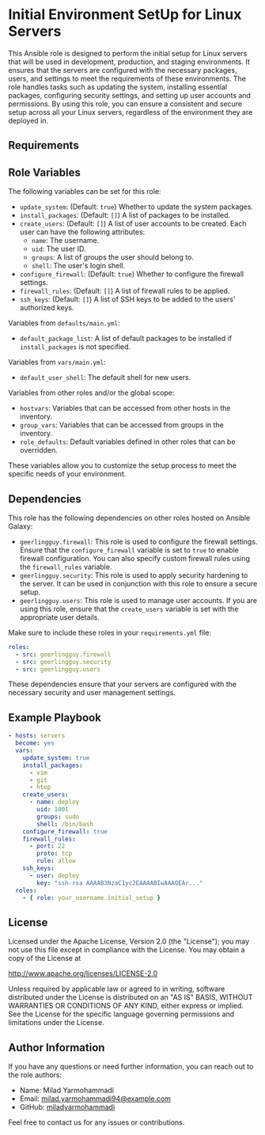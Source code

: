 Initial Environment SetUp for Linux Servers
=========

This Ansible role is designed to perform the initial setup for Linux servers that will be used in development, production, and staging environments. It ensures that the servers are configured with the necessary packages, users, and settings to meet the requirements of these environments. The role handles tasks such as updating the system, installing essential packages, configuring security settings, and setting up user accounts and permissions. By using this role, you can ensure a consistent and secure setup across all your Linux servers, regardless of the environment they are deployed in.

Requirements
------------


Role Variables
--------------
The following variables can be set for this role:

- `update_system`: (Default: `true`) Whether to update the system packages.
- `install_packages`: (Default: `[]`) A list of packages to be installed.
- `create_users`: (Default: `[]`) A list of user accounts to be created. Each user can have the following attributes:
  - `name`: The username.
  - `uid`: The user ID.
  - `groups`: A list of groups the user should belong to.
  - `shell`: The user's login shell.
- `configure_firewall`: (Default: `true`) Whether to configure the firewall settings.
- `firewall_rules`: (Default: `[]`) A list of firewall rules to be applied.
- `ssh_keys`: (Default: `[]`) A list of SSH keys to be added to the users' authorized keys.

Variables from `defaults/main.yml`:
- `default_package_list`: A list of default packages to be installed if `install_packages` is not specified.

Variables from `vars/main.yml`:
- `default_user_shell`: The default shell for new users.

Variables from other roles and/or the global scope:
- `hostvars`: Variables that can be accessed from other hosts in the inventory.
- `group_vars`: Variables that can be accessed from groups in the inventory.
- `role_defaults`: Default variables defined in other roles that can be overridden.

These variables allow you to customize the setup process to meet the specific needs of your environment.


Dependencies
------------
This role has the following dependencies on other roles hosted on Ansible Galaxy:

- `geerlingguy.firewall`: This role is used to configure the firewall settings. Ensure that the `configure_firewall` variable is set to `true` to enable firewall configuration. You can also specify custom firewall rules using the `firewall_rules` variable.
- `geerlingguy.security`: This role is used to apply security hardening to the server. It can be used in conjunction with this role to ensure a secure setup.
- `geerlingguy.users`: This role is used to manage user accounts. If you are using this role, ensure that the `create_users` variable is set with the appropriate user details.

Make sure to include these roles in your `requirements.yml` file:

```yaml
roles:
  - src: geerlingguy.firewall
  - src: geerlingguy.security
  - src: geerlingguy.users
```

These dependencies ensure that your servers are configured with the necessary security and user management settings.


Example Playbook
----------------
```yaml
- hosts: servers
  become: yes
  vars:
    update_system: true
    install_packages:
      - vim
      - git
      - htop
    create_users:
      - name: deploy
        uid: 1001
        groups: sudo
        shell: /bin/bash
    configure_firewall: true
    firewall_rules:
      - port: 22
        proto: tcp
        rule: allow
    ssh_keys:
      - user: deploy
        key: "ssh-rsa AAAAB3NzaC1yc2EAAAABIwAAAQEAr..."
  roles:
    - { role: your_username.initial_setup }
```

License
-------
Licensed under the Apache License, Version 2.0 (the "License");
you may not use this file except in compliance with the License.
You may obtain a copy of the License at

  http://www.apache.org/licenses/LICENSE-2.0

Unless required by applicable law or agreed to in writing, software
distributed under the License is distributed on an "AS IS" BASIS,
WITHOUT WARRANTIES OR CONDITIONS OF ANY KIND, either express or implied.
See the License for the specific language governing permissions and
limitations under the License.

Author Information
------------------
If you have any questions or need further information, you can reach out to the role authors:

- Name: Milad Yarmohammadi
- Email: milad.yarmohammadi94@example.com
- GitHub: [miladyarmohammadi](https://github.com/miladyarmohammadi)

Feel free to contact us for any issues or contributions.
